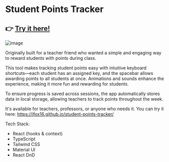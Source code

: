 # Student Points Tracker
## 👉 [Try it here!](https://jfox16.github.io/student-points-tracker/)
![image](https://github.com/user-attachments/assets/7df0ea76-99c7-467d-92da-6dd0de41cc9a)

Originally built for a teacher friend who wanted a simple and engaging way to reward students with points during class.

This tool makes tracking student points easy with intuitive keyboard shortcuts—each student has an assigned key, and the spacebar allows awarding points to all students at once. Animations and sounds enhance the experience, making it more fun and rewarding for students.

To ensure progress is saved across sessions, the app automatically stores data in local storage, allowing teachers to track points throughout the week.

It's available for teachers, professors, or anyone who needs it. You can try it here: https://jfox16.github.io/student-points-tracker/

Tech Stack:

- React (hooks & context)
- TypeScript
- Tailwind CSS
- Material UI
- React DnD
